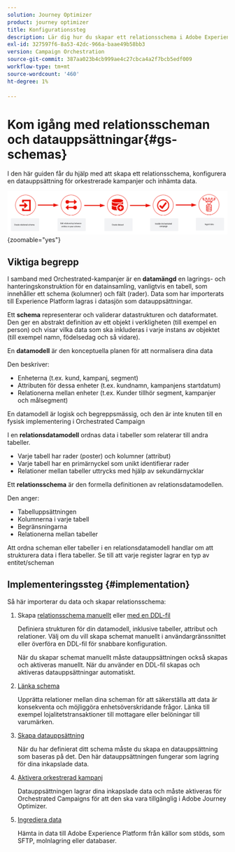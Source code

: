 ```yaml
---
solution: Journey Optimizer
product: journey optimizer
title: Konfigurationssteg
description: Lär dig hur du skapar ett relationsschema i Adobe Experience Platform genom att överföra en DDL
exl-id: 327597f6-8a53-42dc-966a-baae49b58bb3
version: Campaign Orchestration
source-git-commit: 387aa023b4cb999ae4c27cbca4a2f7bcb5edf009
workflow-type: tm+mt
source-wordcount: '460'
ht-degree: 1%

---
```



# Kom igång med relationsscheman och datauppsättningar{#gs-schemas}

I den här guiden får du hjälp med att skapa ett relationsschema, konfigurera en datauppsättning för orkestrerade kampanjer och inhämta data.

![schema](assets/do-not-localize/schema_admin.png){zoomable="yes"}

## Viktiga begrepp

I samband med Orchestrated-kampanjer är en **datamängd** en lagrings- och hanteringskonstruktion för en datainsamling, vanligtvis en tabell, som innehåller ett schema (kolumner) och fält (rader). Data som har importerats till Experience Platform lagras i datasjön som datauppsättningar.

Ett **schema** representerar och validerar datastrukturen och dataformatet. Den ger en abstrakt definition av ett objekt i verkligheten (till exempel en person) och visar vilka data som ska inkluderas i varje instans av objektet (till exempel namn, födelsedag och så vidare).

En **datamodell** är den konceptuella planen för att normalisera dina data

Den beskriver:

* Enheterna (t.ex. kund, kampanj, segment)
* Attributen för dessa enheter (t.ex. kundnamn, kampanjens startdatum)
* Relationerna mellan enheter (t.ex. Kunder tillhör segment, kampanjer och målsegment)

En datamodell är logisk och begreppsmässig, och den är inte knuten till en fysisk implementering i Orchestrated Campaign

I en **relationsdatamodell** ordnas data i tabeller som relaterar till andra tabeller.

* Varje tabell har rader (poster) och kolumner (attribut)
* Varje tabell har en primärnyckel som unikt identifierar rader
* Relationer mellan tabeller uttrycks med hjälp av sekundärnycklar

Ett **relationsschema** är den formella definitionen av relationsdatamodellen.

Den anger:

* Tabelluppsättningen
* Kolumnerna i varje tabell
* Begränsningarna
* Relationerna mellan tabeller

Att ordna scheman eller tabeller i en relationsdatamodell handlar om att strukturera data i flera tabeller. Se till att varje register lagrar en typ av entitet/scheman

## Implementeringssteg {#implementation}

Så här importerar du data och skapar relationsschema:

1. Skapa [relationsschema manuellt](manual-schema.md) eller [med en DDL-fil](file-upload-schema.md)

   Definiera strukturen för din datamodell, inklusive tabeller, attribut och relationer. Välj om du vill skapa schemat manuellt i användargränssnittet eller överföra en DDL-fil för snabbare konfiguration.

   När du skapar schemat manuellt måste datauppsättningen också skapas och aktiveras manuellt. När du använder en DDL-fil skapas och aktiveras datauppsättningar automatiskt.

1. [Länka schema](file-upload-schema.md)

   Upprätta relationer mellan dina scheman för att säkerställa att data är konsekventa och möjliggöra enhetsöverskridande frågor. Länka till exempel lojalitetstransaktioner till mottagare eller belöningar till varumärken.

1. [Skapa datauppsättning](manual-schema.md#dataset)

   När du har definierat ditt schema måste du skapa en datauppsättning som baseras på det. Den här datauppsättningen fungerar som lagring för dina inkapslade data.

1. [Aktivera orkestrerad kampanj](manual-schema.md#enable)

   Datauppsättningen lagrar dina inkapslade data och måste aktiveras för Orchestrated Campaigns för att den ska vara tillgänglig i Adobe Journey Optimizer.

1. [Ingrediera data](ingest-data.md)

   Hämta in data till Adobe Experience Platform från källor som stöds, som SFTP, molnlagring eller databaser.

